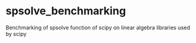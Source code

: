 # spsolve_benchmarking
Benchmarking of spsolve function of scipy on linear algebra libraries used by scipy
